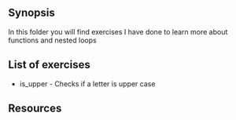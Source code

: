 ## Synopsis
In this folder you will find exercises I have done to learn more about functions and nested loops

## List of exercises
+ is_upper - Checks if a letter is upper case

## Resources